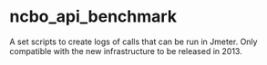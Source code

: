 ncbo_api_benchmark
==================

A set scripts to create logs of calls that can be run in Jmeter. Only compatible with the new infrastructure to be released in 2013.
